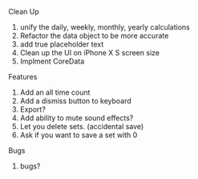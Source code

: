 Clean Up
1. unify the daily, weekly, monthly, yearly calculations
2. Refactor the data object to be more accurate
3. add true placeholder text
4. Clean up the UI on iPhone X S screen size
5. Implment CoreData

Features
1. Add an all time count
2. Add a dismiss button to keyboard 
3. Export?
4. Add ability to mute sound effects?
5. Let you delete sets. (accidental save)
6. Ask if you want to save a set with 0

Bugs
1. bugs? 
